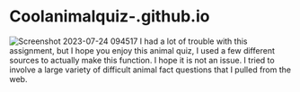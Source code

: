 # Coolanimalquiz-.github.io
![Screenshot 2023-07-24 094517](https://github.com/Ispurgeon/Coolanimalquiz-.github.io/assets/134959693/9f49c69d-1975-4c4b-9afd-24e4bd7e04f8)
I had a lot of trouble with this assignment, but I hope you enjoy this animal quiz, I used a few different sources to actually make this function. I hope it is not an issue. I tried to involve a large variety of difficult animal fact questions that I pulled from the web. 
